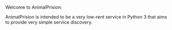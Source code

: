 Welcome to AnimalPrision:

AnimalPrision is intended to be a very low-rent service in Python 3 that 
aims to provide very simple service discovery.  